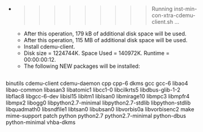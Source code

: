 * >>>>>>>>> Running inst-min-con-xtra-cdemu-client.sh ...
  * After this operation, 179 kB of additional disk space will be used.
  * After this operation, 115 MB of additional disk space will be used.
  * Install cdemu-client.
  * Disk size = 1224744K. Space Used = 140972K. Runtime = 00:00:00:12.
  * The following NEW packages will be installed:
  ```bash
binutils cdemu-client cdemu-daemon cpp cpp-6
dkms gcc gcc-6 libao4 libao-common
libasan3 libatomic1 libcc1-0 libcilkrts5 libdbus-glib-1-2
libflac8 libgcc-6-dev libisl15 libitm1 liblsan0
libmirage10 libmpc3 libmpfr4 libmpx2 libogg0
libpython2.7-minimal libpython2.7-stdlib libpython-stdlib libquadmath0 libsndfile1
libtsan0 libubsan0 libvorbis0a libvorbisenc2 make
mime-support patch python python2.7 python2.7-minimal
python-dbus python-minimal vhba-dkms
  ```
